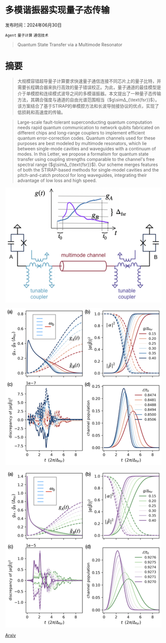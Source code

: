 # 多模谐振器实现量子态传输

发布时间：2024年06月30日

`Agent` `量子计算` `通信技术`

> Quantum State Transfer via a Multimode Resonator

# 摘要

> 大规模容错超导量子计算要求快速量子通信连接不同芯片上的量子比特，并需要长程耦合器来执行高效的量子错误校正。为此，量子通道的最佳模型是介于单模腔和连续模式波导之间的多模谐振器。本文提出了一种量子态传输方法，其耦合强度与通道的自由光谱范围相当（$g\simΔ_{\text{fsr}}$）。该方案结合了基于STIRAP的单模腔方法和长波导抛接协议的优点，实现了低损耗和高速度的传输。

> Large-scale fault-tolerant superconducting quantum computation needs rapid quantum communication to network qubits fabricated on different chips and long-range couplers to implement efficient quantum error-correction codes. Quantum channels used for these purposes are best modeled by multimode resonators, which lie between single-mode cavities and waveguides with a continuum of modes. In this Letter, we propose a formalism for quantum state transfer using coupling strengths comparable to the channel's free spectral range ($g\simΔ_{\text{fsr}}$). Our scheme merges features of both the STIRAP-based methods for single-model cavities and the pitch-and-catch protocol for long waveguides, integrating their advantage of low loss and high speed.

![多模谐振器实现量子态传输](../../../paper_images/2407.00683/figsys.png)

![多模谐振器实现量子态传输](../../../paper_images/2407.00683/fig_off.png)

![多模谐振器实现量子态传输](../../../paper_images/2407.00683/fig_on.png)

[Arxiv](https://arxiv.org/abs/2407.00683)